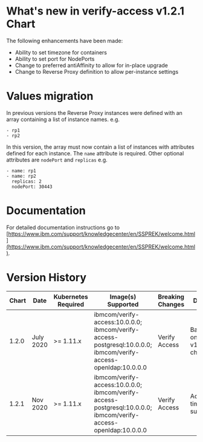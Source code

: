 # What's new in verify-access v1.2.1 Chart
The following enhancements have been made:
* Ability to set timezone for containers
* Ability to set port for NodePorts
* Change to preferred antiAffinity to allow for in-place upgrade
* Change to Reverse Proxy definition to allow per-instance settings

# Values migration
In previous versions the Reverse Proxy instances were defined with an array containing a list of instance names. e.g.
```
- rp1
- rp2
```

In this version, the array must now contain a list of instances with attributes defined for each instance.  The `name` attribute is required.  Other optional attributes are `nodePort` and `replicas` e.g.
```
- name: rp1
- name: rp2
  replicas: 2
  nodePort: 30443
```

# Documentation
For detailed documentation instructions go to [https://www.ibm.com/support/knowledgecenter/en/SSPREK/welcome.html](https://www.ibm.com/support/knowledgecenter/en/SSPREK/welcome.html).


# Version History

| Chart | Date | Kubernetes Required | Image(s) Supported | Breaking Changes | Details
| ----- | ---- | ------------------- | ------------------ | ---------------- | -------
| 1.2.0 | July 2020  | >= 1.11.x | ibmcom/verify-access:10.0.0.0; ibmcom/verify-access-postgresql:10.0.0.0; ibmcom/verify-access-openldap:10.0.0.0 | Verify Access | Based on ISAM v1.2.0 charts
| 1.2.1 | Nov 2020  | >= 1.11.x | ibmcom/verify-access:10.0.0.0; ibmcom/verify-access-postgresql:10.0.0.0; ibmcom/verify-access-openldap:10.0.0.0 | Verify Access | Add timezone support
